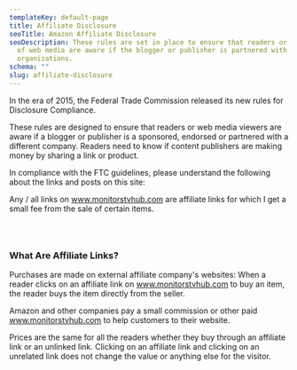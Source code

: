 ```yaml
---
templateKey: default-page
title: Affiliate Disclosure
seoTitle: Amazon Affiliate Disclosure
seoDescription: These rules are set in place to ensure that readers or viewers
  of web media are aware if the blogger or publisher is partnered with
  organizations.
schema: ""
slug: affiliate-disclosure
---
```

In the era of 2015, the Federal Trade Commission released its new rules for Disclosure Compliance.

These rules are designed to ensure that readers or web media viewers are aware if a blogger or publisher is a sponsored, endorsed or partnered with a different company. Readers need to know if content publishers are making money by sharing a link or product.

In compliance with the FTC guidelines, please understand the following about the links and posts on this site:

Any / all links on [](https://www.bestofsoundbar.com/)www.monitorstvhub.com are affiliate links for which I get a small fee from the sale of certain items.

###  

### **What Are Affiliate Links?**

Purchases are made on external affiliate company's websites: When a reader clicks on an affiliate link on www.monitorstvhub.com to buy an item, the reader buys the item directly from the seller.

Amazon and other companies pay a small commission or other paid www.monitorstvhub.com to help customers to their website.

Prices are the same for all the readers whether they buy through an affiliate link or an unlinked link. Clicking on an affiliate link and clicking on an unrelated link does not change the value or anything else for the visitor.